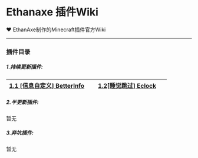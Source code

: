 # Ethanaxe  插件Wiki

:heart: EthanAxe制作的Minecraft插件官方Wiki

------

### 插件目录

##### 1.持续更新插件:

| [1.1 [信息自定义] BetterInfo](Betterinfo/Betterinfo.md)<div style="width:200px"> | [1.2[睡觉跳过] Eclock](Eclock.md)<div style="width:200px"> |
| ------------------------------------------------------------ | ---------------------------------------------------------- |

##### 2.半更新插件:

暂无

##### 3.弃坑插件:

暂无



